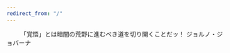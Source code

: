 ```yaml
---
redirect_from: "/"
---
```


 &emsp;&emsp;                「覚悟」とは暗闇の荒野に進むべき道を切り開くことだッ！
                                                             ジョルノ・ジョバーナ

